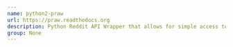 ```yaml
---
name: python2-praw
url: https://praw.readthedocs.org
description: Python Reddit API Wrapper that allows for simple access to reddit's API.
group: None
---
```

